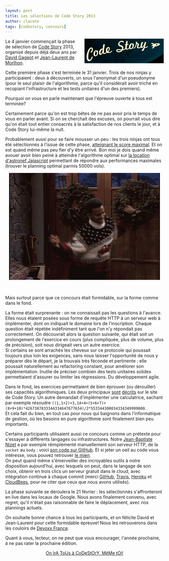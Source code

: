 ```yaml
---
layout: post
title: Les sélections de Code Story 2013
author: clacote
tags: [codestory, concours]
---
```


<img src="/assets/images/codestory.png" width="50%" style="float:right; margin-left:20px; margin-bottom:10px;" alt="Code Story" title="Code Story">

Le 4 janvier commençait la phase de sélection de [Code Story](http://code-story.net/ "Site de Code Story") 2013, organisé depuis déjà deux ans par [David Gageot](http://code-story.net/about/david.html) et [Jean-Laurent de Morlhon](http://code-story.net/about/jean-laurent.html).

Cette première phase s'est terminée le 31 janvier. Trois de nos ninjas y participaient&nbsp;: deux à découverts, un sous l'anonymat d'un pseudonyme (pour le seul plaisir de l'algorithmie, parce qu'il considérait avoir triché en recopiant l'infrastructure et les tests unitaires d'un des premiers).

Pourquoi on vous en parle maintenant que l'épreuve ouverte à tous est terminée?

Certainement parce qu'on est trop bêtes de ne pas avoir pris le temps de vous en parler avant. Si on se cherchait des excuses, on pourrait vous dire qu'on était tout entier consacrés à la satisfaction de nos clients le jour, et à Code Story lui-même la nuit.

Probablement aussi pour se faire mousser un peu : les trois ninjas ont tous été sélectionnés à l'issue de cette phase, [atteignant le score maximal](http://code-story.net/2013/02/01/concours-2013-phase-1.html). Et on est quand même pas peu fier d'y être arrivé. Bon moi je dois quand même avouer avoir bien peiné à atteindre l'algorithme optimal sur [la location d'astronef Jajascript](http://code-story.net/2013/02/02/jajascript.html) permettant de répondre aux performances maximales (trouver le planning optimal parmis 50000 vols).


<p style="text-align:center;">
  <img class="img-polaroid" src="/assets/images/carlton.gif" alt="La victoire des ninjas" />
</p>
<br/>

Mais surtout parce que ce concours était formidable, sur la forme comme dans le fond.

La forme était surprenante&nbsp;: on ne connaissait pas les questions à l'avance. Elles nous étaient posées sous forme de requête HTTP à un serveur web à implémenter, dont on indiquait le domaine lors de l'inscription. Chaque question était répétée indéfiniment tant que l'on n'y répondait pas correctement. On découvrait alors la question suivante, qui était soit un prolongement de l'exercice en cours (plus compliquée, plus de volume, plus de précision), soit nous dirigeait vers un autre exercice.  
Si certains se sont arrachés les cheveux sur ce protocole qui poussait toujours plus loin les exigences, sans nous laisser l'opportunité de nous y préparer dès le départ, je la trouvais très féconde et pertinente : elle poussait naturellement au refactoring constant, pour améliorer son implémentation. Inutile de préciser combien des tests unitaires solides permettaient d'assurer ou limiter les régressions. Du développement agile.

Dans le fond, les exercices permettaient de bien éprouver (ou dérouiller) ses capacités algorithmiques. Les deux principaux [sont](http://code-story.net/2013/01/22/scalaskel.html "Exercice Code Story 2013 : L'échoppe de monade sur Scalaskel") [décrits](http://code-story.net/2013/02/02/jajascript.html "Exercice Code Story 2013 : Location d’astronef sur Jajascript") sur le site de Code Story. Un autre demandait d'implémenter une calculatrice, sachant par exemple résoudre `((1,1+2)+3,14+4+(5+6+7)+(8+9+10)*4267387833344334647677634)/2*553344300034334349999000`.  
Et cela fait du bien, en tout cas pour nous qui baignons dans l'informatique de gestion, où les besoins en pure algorithmie sont finalement bien peu importants.

Certains participants utilisaient aussi ce concours comme un prétexte pour s'essayer à différents langages ou infrastructures. Notre [Jean-Baptiste Nizet](https://ninja-squad.com/team#JB "Jean-Baptiste Nizet sur le site de Ninja Squad") a par exemple réimplémenté manuellement son serveur HTTP, de la `socket` au `body` : voici [son code sur GitHub](https://github.com/jnizet/CodeStory2013 "Code de Jean-Baptiste Nizet pour Code Story 2013"). Et si jeter un oeil au code vous intéresse, vous pouvez retrouver [le mien](https://github.com/clacote/CodeStory2013 "Code de Cyril Lacôte pour Code Story 2013").  
On peut quand même s'émerveiller des incroyables outils à notre disposition aujourd'hui, avec lesquels on peut, dans le langage de son choix, obtenir en trois clics un serveur gratuit dans le cloud, avec intégration continue à chaque commit (merci [GitHub](http://github.com), [Travis](https://travis-ci.org/), [Heroku](http://www.heroku.com/) et [CloudBees](http://www.cloudbees.com/), pour ne citer que ceux que nous avons utilisés).

La phase suivante se déroulera le 21 février : les sélectionnés s'affronteront en live dans les locaux de Google. Nous avons finalement convenu, avec regret, qu'il n'était pas raisonnable de faire le déplacement, avec nos plannings actuels.  

On souhaite bonne chance à tous les participants, et on félicite David et Jean-Laurent pour cette formidable épreuve! Nous les retrouverons dans les couloirs de [Devoxx France](http://www.devoxx.fr).

Quant à vous, lecteur, on ne peut que vous encourager, l'année prochaine, à ne pas rater la prochaine édition.


<p align="center">
  <a href="http://www.youtube.com/watch?v=8FMFxaT-n7U">On IrA ToUs à CoDeStOrY, MêMe tOi!</a>
</p>
<br/>
